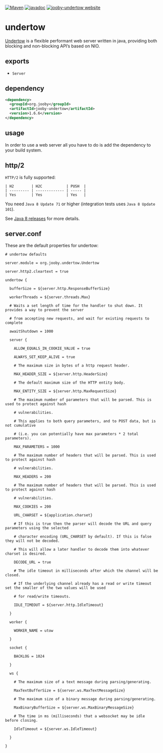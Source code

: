 [![Maven](https://img.shields.io/maven-metadata/v/http/central.maven.org/maven2/org/jooby/jooby-undertow/maven-metadata.xml.svg)](http://mvnrepository.com/artifact/org.jooby/jooby-undertow/1.6.6)
[![javadoc](https://javadoc.io/badge/org.jooby/jooby-undertow.svg)](https://javadoc.io/doc/org.jooby/jooby-undertow/1.6.6)
[![jooby-undertow website](https://img.shields.io/badge/jooby-undertow-brightgreen.svg)](http://jooby.org/doc/undertow)
# undertow

[Undertow](http://undertow.io/) is a flexible performant web server written in java, providing both blocking and non-blocking API’s based on NIO.

## exports

* `Server`

## dependency

```xml
<dependency>
  <groupId>org.jooby</groupId>
  <artifactId>jooby-undertow</artifactId>
  <version>1.6.6</version>
</dependency>
```

## usage

In order to use a web server all you have to do is add the dependency to your build system.

## http/2

`HTTP/2` is fully supported:

```
| H2        | H2C           | PUSH  |
| --------- | ------------- | ----- |
| Yes       | Yes           | Yes   |
```

You need `Java 8 Update 71` or higher (integration tests uses `Java 8 Update 101`).

See [Java 8 releases](https://www.java.com/en/download/faq/release_dates.xml) for more details.

## server.conf
These are the default properties for undertow:

```properties
# undertow defaults

server.module = org.jooby.undertow.Undertow

server.http2.cleartext = true

undertow {

  bufferSize = ${server.http.ResponseBufferSize}

  workerThreads = ${server.threads.Max}

  # Waits a set length of time for the handler to shut down. It provides a way to prevent the server

  # from accepting new requests, and wait for existing requests to complete

  awaitShutdown = 1000

  server {

    ALLOW_EQUALS_IN_COOKIE_VALUE = true

    ALWAYS_SET_KEEP_ALIVE = true

    # The maximum size in bytes of a http request header.

    MAX_HEADER_SIZE = ${server.http.HeaderSize}

    # The default maximum size of the HTTP entity body.

    MAX_ENTITY_SIZE = ${server.http.MaxRequestSize}

    # The maximum number of parameters that will be parsed. This is used to protect against hash

    # vulnerabilities.

    # This applies to both query parameters, and to POST data, but is not cumulative

    # (i.e. you can potentially have max parameters * 2 total parameters).

    MAX_PARAMETERS = 1000

    # The maximum number of headers that will be parsed. This is used to protect against hash

    # vulnerabilities.

    MAX_HEADERS = 200

    # The maximum number of headers that will be parsed. This is used to protect against hash

    # vulnerabilities.

    MAX_COOKIES = 200

    URL_CHARSET = ${application.charset}

    # If this is true then the parser will decode the URL and query parameters using the selected

    # character encoding (URL_CHARSET by default). If this is false they will not be decoded.

    # This will allow a later handler to decode them into whatever charset is desired.

    DECODE_URL = true

    # The idle timeout in milliseconds after which the channel will be closed.

    # If the underlying channel already has a read or write timeout set the smaller of the two values will be used

    # for read/write timeouts.

    IDLE_TIMEOUT = ${server.http.IdleTimeout}

  }

  worker {

    WORKER_NAME = utow

  }

  socket {

    BACKLOG = 1024

  }

  ws {

    # The maximum size of a text message during parsing/generating.

    MaxTextBufferSize = ${server.ws.MaxTextMessageSize}

    # The maximum size of a binary message during parsing/generating.

    MaxBinaryBufferSize = ${server.ws.MaxBinaryMessageSize}

    # The time in ms (milliseconds) that a websocket may be idle before closing.

    IdleTimeout = ${server.ws.IdleTimeout}

  }

}
```
